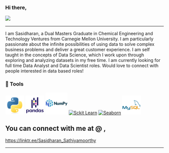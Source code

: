 ### Hi there,
<img src="https://raw.githubusercontent.com/MartinHeinz/MartinHeinz/master/wave.gif" width="30px"> 

-------

I am Sasidharan, a Dual Masters Graduate in Chemical Engineering and Technology Ventures from Carnegie Mellon University. I am particularly passionate about the infinite possibilities of using data to solve complex business problems and deliver a great customer experience. I am self taught in the concepts of Data Science, which I work upon through exploring and analyzing datasets in my free time. I am currently looking for full time Data Analyst and Data Scientist roles. Would love to connect with people interested in data based roles! 

### 🧰 Tools 

[<img alt="Python Logo" width="60px" src="https://github.com/devicons/devicon/blob/master/icons/python/python-original.svg" />](https://www.python.org/)
[<img alt="Pandas" width="60px" src="https://github.com/devicons/devicon/blob/master/icons/pandas/pandas-original-wordmark.svg" />](https://pandas.pydata.org/)
[<img alt="Numpy" width="70px"  src="https://github.com/devicons/devicon/blob/master/icons/numpy/numpy-original-wordmark.svg" />](https://numpy.org/)
[<img alt="Sckit Learn" width="70px" height = "70px" src="https://upload.wikimedia.org/wikipedia/commons/0/05/Scikit_learn_logo_small.svg" />](https://scikit-learn.org/stable/)
[<img alt="Seaborn" width="60px" height ="60px" src="https://seaborn.pydata.org/_images/logo-mark-lightbg.svg" />](https://seaborn.pydata.org/)
[<img alt="My Sql" width="60px" src="https://github.com/devicons/devicon/blob/master/icons/mysql/mysql-original-wordmark.svg" />](https://www.mysql.com/)

## You can connect with me at @ ,
https://linktr.ee/Sasidharan_Sathiyamoorthy

------
<!--
**Sasidharan25/Sasidharan25** is a ✨ _special_ ✨ repository because its `README.md` (this file) appears on your GitHub profile.

Here are some ideas to get you started:

- 🔭 I’m currently working on ...
- 🌱 I’m currently learning ...
- 👯 I’m looking to collaborate on ...
- 🤔 I’m looking for help with ...
- 💬 Ask me about ...
- 📫 How to reach me: ...
- 😄 Pronouns: ...
- ⚡ Fun fact: ...
-->
